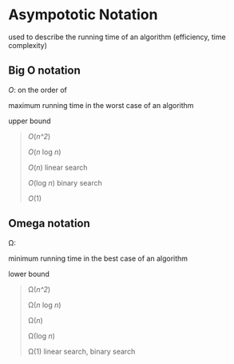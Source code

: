 # Asympototic Notation
used to describe the running time of an algorithm (efficiency, time complexity)


## Big O notation
*O*: on the order of

maximum running time in the worst case of an algorithm

upper bound



> *O*(*n^2*)
>
> *O*(*n* log *n*)
>
> *O*(*n*)              linear search
>
> *O*(log *n*)          binary search
>
> *O*(1)


## Omega notation
Ω: 

minimum running time in the best case of an algorithm

lower bound



> Ω(*n^2*)
>
> Ω(*n* log *n*)
>
> Ω(*n*)              
>
> Ω(log *n*)
>
> Ω(1)                  linear search, binary search
